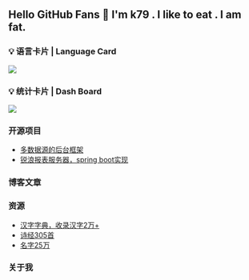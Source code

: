 ## Hello GitHub Fans 👋  I'm k79 . I like to eat . I am fat.

### 💡 语言卡片 | Language Card

<img src="https://github-readme-stats.vercel.app/api/top-langs/?username=a-fat-k79" />

### 💡 统计卡片 | Dash Board

<img src="https://github-readme-stats.vercel.app/api?username=a-fat-k79&count_private=true&show_icons=true" />

### 开源项目
- [多数据源的后台框架](https://github.com/a-fat-k79/GloryAdmin)
- [锐浪报表服务器，spring boot实现](https://github.com/a-fat-k79/k79-report-grid)

### 博客文章

### 资源
- [汉字字典，收录汉字2万+](https://github.com/a-fat-k79/k79-dict#%E4%B8%AD%E6%96%87%E5%AD%97%E5%85%B8%E5%BA%93) 
- [诗经305首](https://github.com/a-fat-k79/k79-dict#%E8%AF%97%E7%BB%8F%E5%BA%93)
- [名字25万](https://github.com/a-fat-k79/k79-dict#%E5%A7%93%E5%90%8D%E5%BA%93)

### 关于我

